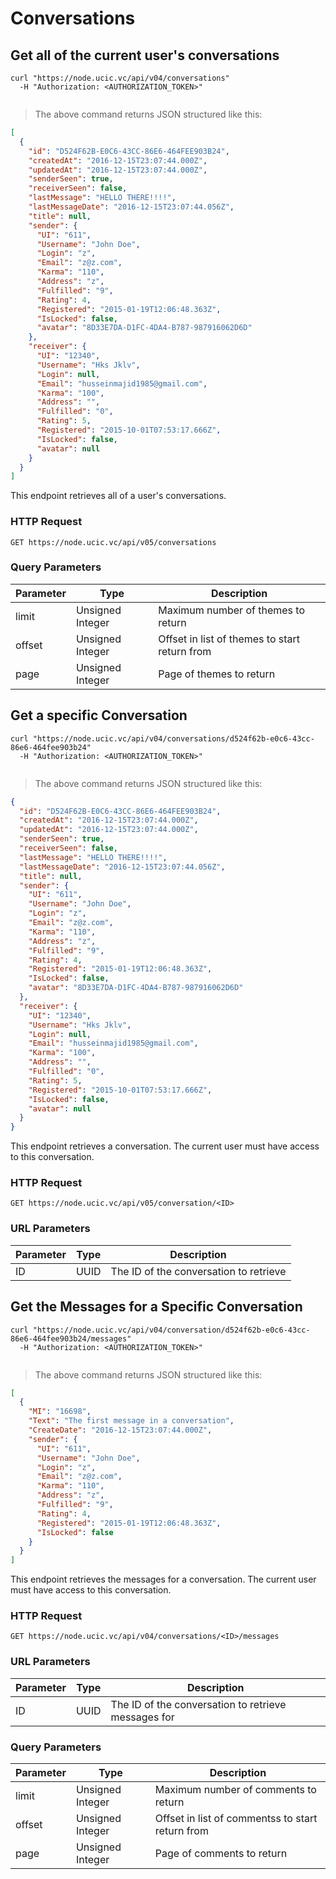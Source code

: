 # Conversations 

## Get all of the current user's conversations 

```shell
curl "https://node.ucic.vc/api/v04/conversations"
  -H "Authorization: <AUTHORIZATION_TOKEN>"
```

```javascript
```

> The above command returns JSON structured like this:

```json
[
  {
    "id": "D524F62B-E0C6-43CC-86E6-464FEE903B24",
    "createdAt": "2016-12-15T23:07:44.000Z",
    "updatedAt": "2016-12-15T23:07:44.000Z",
    "senderSeen": true,
    "receiverSeen": false,
    "lastMessage": "HELLO THERE!!!!",
    "lastMessageDate": "2016-12-15T23:07:44.056Z",
    "title": null,
    "sender": {
      "UI": "611",
      "Username": "John Doe",
      "Login": "z",
      "Email": "z@z.com",
      "Karma": "110",
      "Address": "z",
      "Fulfilled": "9",
      "Rating": 4,
      "Registered": "2015-01-19T12:06:48.363Z",
      "IsLocked": false,
      "avatar": "8D33E7DA-D1FC-4DA4-B787-987916062D6D"
    },
    "receiver": {
      "UI": "12340",
      "Username": "Hks Jklv",
      "Login": null,
      "Email": "husseinmajid1985@gmail.com",
      "Karma": "100",
      "Address": "",
      "Fulfilled": "0",
      "Rating": 5,
      "Registered": "2015-10-01T07:53:17.666Z",
      "IsLocked": false,
      "avatar": null
    }
  }
]
```

This endpoint retrieves all of a user's conversations.

### HTTP Request

`GET https://node.ucic.vc/api/v05/conversations`

### Query Parameters

Parameter | Type | Description
--------- | ---- | -----------
limit | Unsigned Integer | Maximum number of themes to return
offset | Unsigned Integer | Offset in list of themes to start return from
page | Unsigned Integer | Page of themes to return


## Get a specific Conversation

```shell
curl "https://node.ucic.vc/api/v04/conversations/d524f62b-e0c6-43cc-86e6-464fee903b24"
  -H "Authorization: <AUTHORIZATION_TOKEN>"
```
```javascript
```

> The above command returns JSON structured like this:

```json
{
  "id": "D524F62B-E0C6-43CC-86E6-464FEE903B24",
  "createdAt": "2016-12-15T23:07:44.000Z",
  "updatedAt": "2016-12-15T23:07:44.000Z",
  "senderSeen": true,
  "receiverSeen": false,
  "lastMessage": "HELLO THERE!!!!",
  "lastMessageDate": "2016-12-15T23:07:44.056Z",
  "title": null,
  "sender": {
    "UI": "611",
    "Username": "John Doe",
    "Login": "z",
    "Email": "z@z.com",
    "Karma": "110",
    "Address": "z",
    "Fulfilled": "9",
    "Rating": 4,
    "Registered": "2015-01-19T12:06:48.363Z",
    "IsLocked": false,
    "avatar": "8D33E7DA-D1FC-4DA4-B787-987916062D6D"
  },
  "receiver": {
    "UI": "12340",
    "Username": "Hks Jklv",
    "Login": null,
    "Email": "husseinmajid1985@gmail.com",
    "Karma": "100",
    "Address": "",
    "Fulfilled": "0",
    "Rating": 5,
    "Registered": "2015-10-01T07:53:17.666Z",
    "IsLocked": false,
    "avatar": null
  }
}
```

This endpoint retrieves a conversation.   The current user must have access to this conversation.

### HTTP Request

`GET https://node.ucic.vc/api/v05/conversation/<ID>`

### URL Parameters

Parameter | Type | Description
--------- | ---- | -----------
ID | UUID | The ID of the conversation to retrieve


## Get the Messages for a Specific Conversation 

```shell
curl "https://node.ucic.vc/api/v04/conversation/d524f62b-e0c6-43cc-86e6-464fee903b24/messages"
  -H "Authorization: <AUTHORIZATION_TOKEN>"
```
```javascript
```

> The above command returns JSON structured like this:

```json
[
  {
    "MI": "16698",
    "Text": "The first message in a conversation",
    "CreateDate": "2016-12-15T23:07:44.000Z",
    "sender": {
      "UI": "611",
      "Username": "John Doe",
      "Login": "z",
      "Email": "z@z.com",
      "Karma": "110",
      "Address": "z",
      "Fulfilled": "9",
      "Rating": 4,
      "Registered": "2015-01-19T12:06:48.363Z",
      "IsLocked": false
    }
  }
]

```

This endpoint retrieves the messages for a conversation.  The current user must
have access to this conversation.

### HTTP Request

`GET https://node.ucic.vc/api/v04/conversations/<ID>/messages`

### URL Parameters

Parameter | Type | Description
--------- | ---- | -----------
ID | UUID | The ID of the conversation to retrieve messages for

### Query Parameters

Parameter | Type | Description
--------- | ---- | -----------
limit | Unsigned Integer | Maximum number of comments to return
offset | Unsigned Integer | Offset in list of commentss to start return from
page | Unsigned Integer | Page of comments to return


